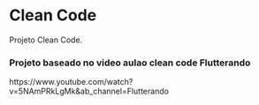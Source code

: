 # Clean Code

Projeto Clean Code.

### Projeto baseado no video aulao clean code Flutterando 
</link> https://www.youtube.com/watch?v=5NAmPRkLgMk&ab_channel=Flutterando </link>